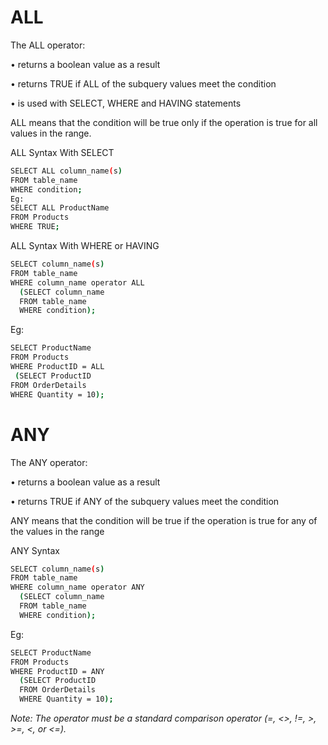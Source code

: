 # ALL

The ALL operator:

•	returns a boolean value as a result

•	returns TRUE if ALL of the subquery values meet the condition

•	is used with SELECT, WHERE and HAVING statements

ALL means that the condition will be true only if the operation is true for all values in the range. 

ALL Syntax With SELECT

``` sh
SELECT ALL column_name(s)
FROM table_name
WHERE condition;
Eg:
SELECT ALL ProductName
FROM Products
WHERE TRUE;
``` 

ALL Syntax With WHERE or HAVING

``` sh
SELECT column_name(s)
FROM table_name
WHERE column_name operator ALL
  (SELECT column_name
  FROM table_name
  WHERE condition);
  ```
  
Eg:

``` sh
SELECT ProductName 
FROM Products
WHERE ProductID = ALL
 (SELECT ProductID 
FROM OrderDetails 
WHERE Quantity = 10);
``` 

# ANY

The ANY operator:

•	returns a boolean value as a result

•	returns TRUE if ANY of the subquery values meet the condition

ANY means that the condition will be true if the operation is true for any of the values in the range

ANY Syntax

``` sh
SELECT column_name(s)
FROM table_name
WHERE column_name operator ANY
  (SELECT column_name
  FROM table_name
  WHERE condition);
  ``` 

Eg:

``` sh
SELECT ProductName
FROM Products
WHERE ProductID = ANY
  (SELECT ProductID
  FROM OrderDetails
  WHERE Quantity = 10);
  ``` 

*Note: The operator must be a standard comparison operator (=, <>, !=, >, >=, <, or <=).*




